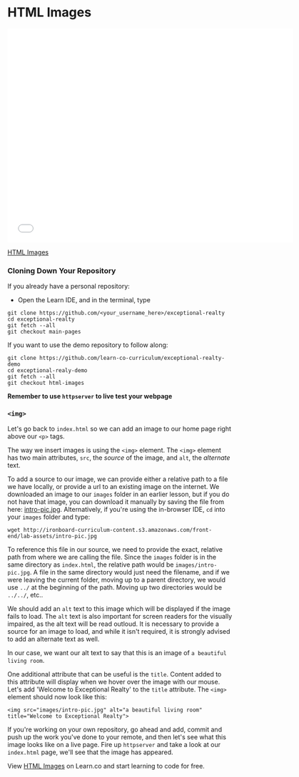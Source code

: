# HTML Images

<iframe width="640" height="480" src="//www.youtube.com/embed/VQjS7umZeGc?rel=0&modestbranding=1" frameborder="0" allowfullscreen></iframe>

<p><a href="https://www.youtube.com/watch?v=VQjS7umZeGc">HTML Images</a></p>

### Cloning Down Your Repository

If you already have a personal repository:

* Open the Learn IDE, and in the terminal, type

```
git clone https://github.com/<your_username_here>/exceptional-realty
cd exceptional-realty
git fetch --all
git checkout main-pages
```

If you want to use the demo repository to follow along:

```
git clone https://github.com/learn-co-curriculum/exceptional-realty-demo
cd exceptional-realy-demo
git fetch --all
git checkout html-images
```

**Remember to use `httpserver` to live test your webpage**

### `<img>`

Let's go back to `index.html` so we can add an image to our home page right
above our `<p>` tags.

The way we insert images is using the `<img>` element. The `<img>` element has
two main attributes, `src`, the _source_ of the image, and `alt`, the
_alternate_ text.

To add a source to our image, we can provide either a relative path to a file
we have locally, or provide a url to an existing image on the internet. We
downloaded an image to our `images` folder in an earlier lesson, but if you do
not have that image, you can download it manually by saving the file from here: [intro-pic.jpg](http://ironboard-curriculum-content.s3.amazonaws.com/front-end/lab-assets/intro-pic.jpg).
Alternatively, if you're using the in-browser IDE, `cd` into your `images`
folder and type:

```
wget http://ironboard-curriculum-content.s3.amazonaws.com/front-end/lab-assets/intro-pic.jpg
```

To reference this file in our source, we need to provide the exact, relative
path from where we are calling the file. Since the `images` folder is in the
same directory as `index.html`, the relative path would be
`images/intro-pic.jpg`. A file in the same directory would just need the
filename, and if we were leaving the current folder, moving up to a parent
directory, we would use `../` at the beginning of the path. Moving up two
directories would be `../../`, etc..

We should add an `alt` text to this image which will be displayed if the image
fails to load. The `alt` text is also important for screen readers for the
visually impaired, as the alt text will be read outloud. It is necessary to
provide a source for an image to load, and while it isn't required, it is
strongly advised to add an alternate text as well.

In our case, we want our alt text to say that this is an image of `a beautiful living room`.

One additional attribute that can be useful is the `title`. Content added to
this attribute will display when we hover over the image with our mouse. Let's
add 'Welcome to Exceptional Realty' to the `title` attribute. The `<img>`
element should now look like this:

```
<img src="images/intro-pic.jpg" alt="a beautiful living room" title="Welcome to Exceptional Realty">
```

If you're working on your own repository, go ahead and add, commit and push up
the work you've done to your remote, and then let's see what this image looks
like on a live page. Fire up `httpserver` and take a look at our `index.html`
page, we'll see that the image has appeared.

<p data-visibility='hidden'>View <a href='https://learn.co/lessons/html-images' title='HTML Images'>HTML Images</a> on Learn.co and start learning to code for free.</p>
